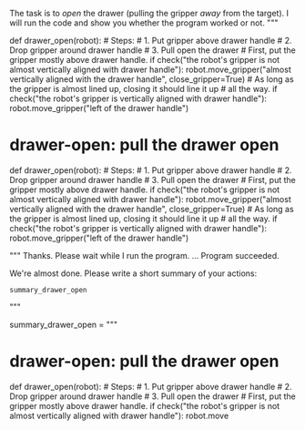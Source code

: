

The task is to *open* the drawer (pulling the gripper *away* from the target).
I will run the code and show you whether the program worked or not.
"""

def drawer_open(robot):
    # Steps:
    #  1. Put gripper above drawer handle
    #  2. Drop gripper around drawer handle
    #  3. Pull open the drawer
    # First, put the gripper mostly above drawer handle.
    if check("the robot's gripper is not almost vertically aligned with drawer handle"):
        robot.move_gripper("almost vertically aligned with the drawer handle", close_gripper=True)
    # As long as the gripper is almost lined up, closing it should line it up
    # all the way.
    if check("the robot's gripper is vertically aligned with drawer handle"):
        robot.move_gripper("left of the drawer handle")

# drawer-open: pull the drawer open
def drawer_open(robot):
    # Steps:
    #  1. Put gripper above drawer handle
    #  2. Drop gripper around drawer handle
    #  3. Pull open the drawer
    # First, put the gripper mostly above drawer handle.
    if check("the robot's gripper is not almost vertically aligned with drawer handle"):
        robot.move_gripper("almost vertically aligned with the drawer handle", close_gripper=True)
    # As long as the gripper is almost lined up, closing it should line it up
    # all the way.
    if check("the robot's gripper is vertically aligned with drawer handle"):
        robot.move_gripper("left of the drawer handle")

"""
Thanks. Please wait while I run the program.
...
Program succeeded.

We're almost done. Please write a short summary of your actions:

```
summary_drawer_open
```
"""

summary_drawer_open = """
# drawer-open: pull the drawer open
def drawer_open(robot):
    # Steps:
    #  1. Put gripper above drawer handle
    #  2. Drop gripper around drawer handle
    #  3. Pull open the drawer
    # First, put the gripper mostly above drawer handle.
    if check("the robot's gripper is not almost vertically aligned with drawer handle"):
        robot.move